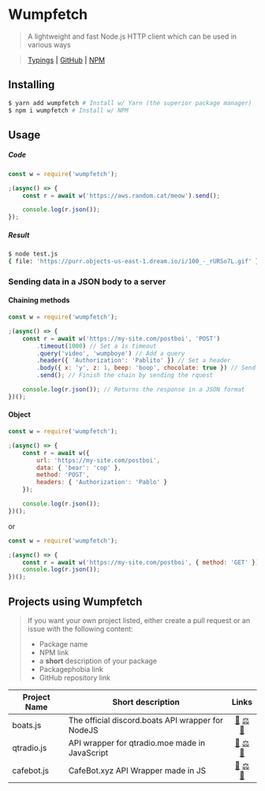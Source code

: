 # Wumpfetch
> A lightweight and fast Node.js HTTP client which can be used in various ways

> [Typings](https://github.com/PassTheWessel/wumpfetch-typings) **|** [GitHub](https://github.com/PassTheWessel/wumpfetch) **|** [NPM](https://npmjs.com/package/wumpfetch)

## Installing
```sh
$ yarn add wumpfetch # Install w/ Yarn (the superior package manager)
$ npm i wumpfetch # Install w/ NPM
```

## Usage
##### Code
```js
const w = require('wumpfetch');

;(async() => {
	const r = await w('https://aws.random.cat/meow').send();

	console.log(r.json());
});
```
##### Result
```sh
$ node test.js
{ file: 'https://purr.objects-us-east-1.dream.io/i/100_-_rURSo7L.gif' }
```

### Sending data in a JSON body to a server
#### Chaining methods
```js
const w = require('wumpfetch');

;(async() => {
	const r = await w('https://my-site.com/postboi', 'POST')
		.timeout(1000) // Set a 1s timeout
		.query('video', 'wumpboye') // Add a query
		.header({ 'Authorization': 'Pablito' }) // Set a header
		.body({ x: 'y', z: 1, beep: 'boop', chocolate: true }) // Send a JSON body
		.send(); // Finish the chain by sending the rquest

	console.log(r.json()); // Returns the response in a JSON format
})();
```
#### Object
```js
const w = require('wumpfetch');

;(async() => {
	const r = await w({
		url: 'https://my-site.com/postboi',
		data: { 'bear': 'cop' },
		method: 'POST',
		headers: { 'Authorization': 'Pablo' }
	});

	console.log(r.json());
})();
```
or
```js
const w = require('wumpfetch');

;(async() => {
	const r = await w('https://my-site.com/postboi', { method: 'GET' });
	console.log(r.json());
})();
```

## Projects using Wumpfetch

> If you want your own project listed, either create a pull request or an issue with the following content:
> * Package name
> * NPM link
> * a **short** description of your package
> * Packagephobia link
> * GitHub repository link

| Project Name | Short description | Links
|----------|----------|:-------------:
| boats.js | The official discord.boats API wrapper for NodeJS | [🔩](https://npmjs.com/package/boats.js) [⚖](https://packagephobia.now.sh/result?p=boats.js) [📂](https://github.com/DiscordBoats/boats.js)
| qtradio.js | API wrapper for qtradio.moe made in JavaScript | [🔩](https://npmjs.com/package/qtradio.js) [⚖](https://packagephobia.now.sh/result?p=qtradio.js) [📂](https://github.com/auguwu/qtradio.js)
| cafebot.js | CafeBot.xyz API Wrapper made in JS  | [🔩](https://npmjs.com/package/cafebot.js) [⚖](https://packagephobia.now.sh/result?p=cafebot.js) [📂](https://github.com/DopeDealers/cafebot.js)
